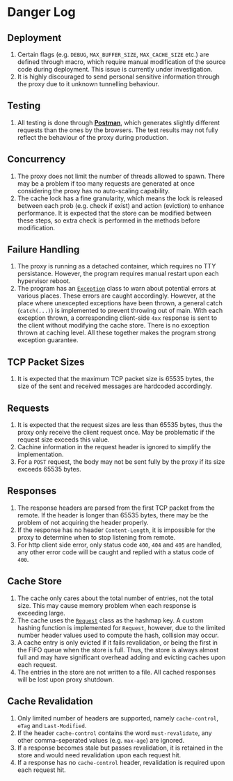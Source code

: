 # Danger Log

## Deployment
1. Certain flags (e.g. `DEBUG`, `MAX_BUFFER_SIZE`, `MAX_CACHE_SIZE` etc.) are defined through macro, which require manual modification of the source code during deployment. This issue is currently under investigation.
2. It is highly discouraged to send personal sensitive information through the proxy due to it unknown tunnelling behaviour. 

## Testing
1. All testing is done through [**Postman**](https://www.postman.com/), which generates slightly different requests than the ones by the browsers. The test results may not fully reflect the behaviour of the proxy during production. 

## Concurrency
1. The proxy does not limit the number of threads allowed to spawn. There may be a problem if too many requests are generated at once considering the proxy has no auto-scaling capability.
2. The cache lock has a fine granularity, which means the lock is released between each prob (e.g. check if exist) and action (eviction) to enhance performance. It is expected that the store can be modified between these steps, so extra check is performed in the methods before modification. 

## Failure Handling
1. The proxy is running as a detached container, which requires no TTY persistance. However, the program requires manual restart upon each hypervisor reboot. 
2. The program has an [`Exception`](src/exception.h) class to warn about potential errors at various places. These errors are caught accordingly. However, at the place where unexcepted exceptions have been thrown, a general catch (`catch(...)`) is implemented to prevent throwing out of main. With each exception thrown, a corresponding client-side `4xx` response is sent to the client without modifying the cache store. There is no exception thrown at caching level. All these together makes the program strong exception guarantee. 

## TCP Packet Sizes
1. It is expected that the maximum TCP packet size is 65535 bytes, the size of the sent and received messages are hardcoded accordingly. 

## Requests
1. It is expected that the request sizes are less than 65535 bytes, thus the proxy only receive the client request once. May be problematic if the request size exceeds this value. 
2. Cachine information in the request header is ignored to simplify the implementation. 
3. For a `POST` request, the body may not be sent fully by the proxy if its size exceeds 65535 bytes.  

## Responses
1. The response headers are parsed from the first TCP packet from the remote. If the header is longer than 65535 bytes, there may be the problem of not acquiring the header properly.
2. If the response has no header `Content-Length`, it is impossible for the proxy to determine when to stop listening from remote. 
3. For http client side error, only status code `400`, `404` and `405` are handled, any other error code will be caught and replied with a status code of `400`. 

## Cache Store
1. The cache only cares about the total number of entries, not the total size. This may cause memory problem when each response is exceeding large.
2. The cache uses the [`Request`](src/request.h) class as the hashmap key. A custom hashing function is implemented for `Request`, however, due to the limited number header values used to compute the hash, collision may occur. 
3. A cache entry is only evicted if it fails revalidation, or being the first in the FIFO queue when the store is full. Thus, the store is always almost full and may have significant overhead adding and evicting caches upon each request.
4. The entries in the store are not written to a file. All cached responses will be lost upon proxy shutdown.  

## Cache Revalidation
1. Only limited number of headers are supported, namely `cache-control`, `eTag` and `Last-Modified`.
2. If the header `cache-control` contains the word `must-revalidate`, any other comma-seperated values (e.g. `max-age`) are ignored. 
3. If a response becomes stale but passes revalidation, it is retained in the store and would need revalidation upon each request hit. 
4. If a response has no `cache-control` header, revalidation is required upon each request hit. 